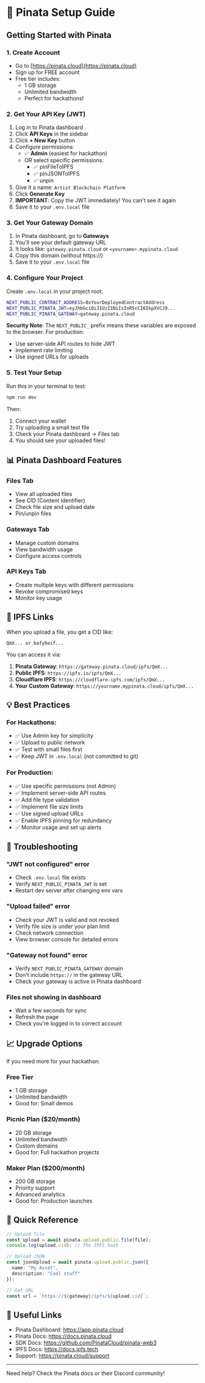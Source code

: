 # 🔑 Pinata Setup Guide

## Getting Started with Pinata

### 1. Create Account
- Go to [https://pinata.cloud](https://pinata.cloud)
- Sign up for FREE account
- Free tier includes:
  - 1 GB storage
  - Unlimited bandwidth
  - Perfect for hackathons!

### 2. Get Your API Key (JWT)

1. Log in to Pinata dashboard
2. Click **API Keys** in the sidebar
3. Click **+ New Key** button
4. Configure permissions:
   - ✅ **Admin** (easiest for hackathon)
   - OR select specific permissions:
     - ✅ pinFileToIPFS
     - ✅ pinJSONToIPFS
     - ✅ unpin
5. Give it a name: `Artist Blockchain Platform`
6. Click **Generate Key**
7. **IMPORTANT**: Copy the JWT immediately! You can't see it again
8. Save it to your `.env.local` file

### 3. Get Your Gateway Domain

1. In Pinata dashboard, go to **Gateways**
2. You'll see your default gateway URL
3. It looks like: `gateway.pinata.cloud` or `<yourname>.mypinata.cloud`
4. Copy this domain (without https://)
5. Save it to your `.env.local` file

### 4. Configure Your Project

Create `.env.local` in your project root:

```bash
NEXT_PUBLIC_CONTRACT_ADDRESS=0xYourDeployedContractAddress
NEXT_PUBLIC_PINATA_JWT=eyJhbGciOiJIUzI1NiIsInR5cCI6IkpXVCJ9...
NEXT_PUBLIC_PINATA_GATEWAY=gateway.pinata.cloud
```

**Security Note**: The `NEXT_PUBLIC_` prefix means these variables are exposed to the browser. For production:
- Use server-side API routes to hide JWT
- Implement rate limiting
- Use signed URLs for uploads

### 5. Test Your Setup

Run this in your terminal to test:

```bash
npm run dev
```

Then:
1. Connect your wallet
2. Try uploading a small test file
3. Check your Pinata dashboard → Files tab
4. You should see your uploaded files!

## 📊 Pinata Dashboard Features

### Files Tab
- View all uploaded files
- See CID (Content Identifier)
- Check file size and upload date
- Pin/unpin files

### Gateways Tab
- Manage custom domains
- View bandwidth usage
- Configure access controls

### API Keys Tab
- Create multiple keys with different permissions
- Revoke compromised keys
- Monitor key usage

## 🔗 IPFS Links

When you upload a file, you get a CID like:
```
QmX... or bafybeif...
```

You can access it via:
1. **Pinata Gateway**: `https://gateway.pinata.cloud/ipfs/QmX...`
2. **Public IPFS**: `https://ipfs.io/ipfs/QmX...`
3. **Cloudflare IPFS**: `https://cloudflare-ipfs.com/ipfs/QmX...`
4. **Your Custom Gateway**: `https://yourname.mypinata.cloud/ipfs/QmX...`

## 💡 Best Practices

### For Hackathons:
- ✅ Use Admin key for simplicity
- ✅ Upload to public network
- ✅ Test with small files first
- ✅ Keep JWT in `.env.local` (not committed to git)

### For Production:
- ✅ Use specific permissions (not Admin)
- ✅ Implement server-side API routes
- ✅ Add file type validation
- ✅ Implement file size limits
- ✅ Use signed upload URLs
- ✅ Enable IPFS pinning for redundancy
- ✅ Monitor usage and set up alerts

## 🐛 Troubleshooting

### "JWT not configured" error
- Check `.env.local` file exists
- Verify `NEXT_PUBLIC_PINATA_JWT` is set
- Restart dev server after changing env vars

### "Upload failed" error
- Check your JWT is valid and not revoked
- Verify file size is under your plan limit
- Check network connection
- View browser console for detailed errors

### "Gateway not found" error
- Verify `NEXT_PUBLIC_PINATA_GATEWAY` domain
- Don't include `https://` in the gateway URL
- Check your gateway is active in Pinata dashboard

### Files not showing in dashboard
- Wait a few seconds for sync
- Refresh the page
- Check you're logged in to correct account

## 📈 Upgrade Options

If you need more for your hackathon:

### Free Tier
- 1 GB storage
- Unlimited bandwidth
- Good for: Small demos

### Picnic Plan ($20/month)
- 20 GB storage
- Unlimited bandwidth
- Custom domains
- Good for: Full hackathon projects

### Maker Plan ($200/month)
- 200 GB storage
- Priority support
- Advanced analytics
- Good for: Production launches

## 🎯 Quick Reference

```typescript
// Upload file
const upload = await pinata.upload.public.file(file);
console.log(upload.cid); // The IPFS hash

// Upload JSON
const jsonUpload = await pinata.upload.public.json({
  name: "My Asset",
  description: "Cool stuff"
});

// Get URL
const url = `https://${gateway}/ipfs/${upload.cid}`;
```

## 🔗 Useful Links

- Pinata Dashboard: https://app.pinata.cloud
- Pinata Docs: https://docs.pinata.cloud
- SDK Docs: https://github.com/PinataCloud/pinata-web3
- IPFS Docs: https://docs.ipfs.tech
- Support: https://pinata.cloud/support

---

Need help? Check the Pinata docs or their Discord community!
